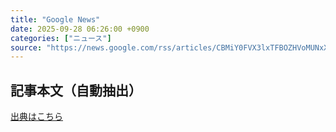 ```yaml
---
title: "Google News"
date: 2025-09-28 06:26:00 +0900
categories: ["ニュース"]
source: "https://news.google.com/rss/articles/CBMiY0FVX3lxTFBOZHVoMUNxX3RQUWk2Rk5sVTlDR01GTllJa0pweHppdFBJYmQ2YnA0NkJZUDVfRmJXRTJhZ3kzUERfc1pEV2dtNVZMZXd2b09zNG52LUljT2J0MnJkZ3hmNzNUYw?oc=5"
---
```


## 記事本文（自動抽出）
<body class="y0K44d EA71Tc" id="readabilityBody"></body>

[出典はこちら](https://news.google.com/rss/articles/CBMiY0FVX3lxTFBOZHVoMUNxX3RQUWk2Rk5sVTlDR01GTllJa0pweHppdFBJYmQ2YnA0NkJZUDVfRmJXRTJhZ3kzUERfc1pEV2dtNVZMZXd2b09zNG52LUljT2J0MnJkZ3hmNzNUYw?oc=5)
